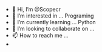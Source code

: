 - 👋 Hi, I’m @Scopecr
- 👀 I’m interested in ... Programing
- 🌱 I’m currently learning ... Python
- 💞️ I’m looking to collaborate on ...
- 📫 How to reach me ...
-  
<!---
Scopecr/Scopecr is a ✨ special ✨ repository because its `README.md` (this file) appears on your GitHub profile.
You can click the Preview link to take a look at your changes.
--->
